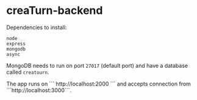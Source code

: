 # creaTurn-backend
Dependencies to install:
```
node
express
mongodb
async
```
MongoDB needs to run on port ```27017``` (default port) and have a database called ``` creatourn ```.
<p> The app runs on ``` http://localhost:2000 ``` and accepts connection from ```http://localhost:3000```.
